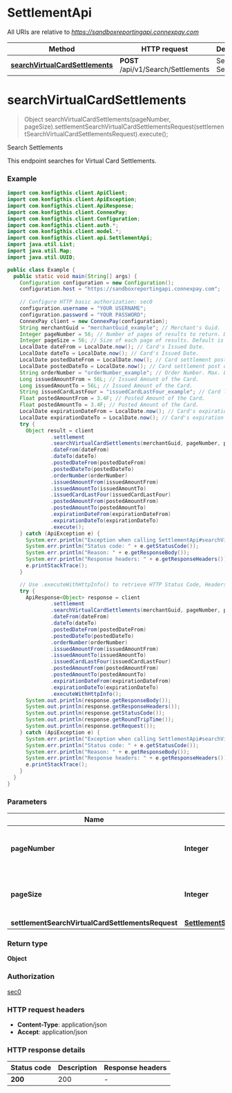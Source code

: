 # SettlementApi

All URIs are relative to *https://sandboxreportingapi.connexpay.com*

| Method | HTTP request | Description |
|------------- | ------------- | -------------|
| [**searchVirtualCardSettlements**](SettlementApi.md#searchVirtualCardSettlements) | **POST** /api/v1/Search/Settlements | Search Settlements |


<a name="searchVirtualCardSettlements"></a>
# **searchVirtualCardSettlements**
> Object searchVirtualCardSettlements(pageNumber, pageSize).settlementSearchVirtualCardSettlementsRequest(settlementSearchVirtualCardSettlementsRequest).execute();

Search Settlements

This endpoint searches for Virtual Card Settlements.

### Example
```java
import com.konfigthis.client.ApiClient;
import com.konfigthis.client.ApiException;
import com.konfigthis.client.ApiResponse;
import com.konfigthis.client.ConnexPay;
import com.konfigthis.client.Configuration;
import com.konfigthis.client.auth.*;
import com.konfigthis.client.model.*;
import com.konfigthis.client.api.SettlementApi;
import java.util.List;
import java.util.Map;
import java.util.UUID;

public class Example {
  public static void main(String[] args) {
    Configuration configuration = new Configuration();
    configuration.host = "https://sandboxreportingapi.connexpay.com";
    
    // Configure HTTP basic authorization: sec0
    configuration.username = "YOUR USERNAME";
    configuration.password = "YOUR PASSWORD";
    ConnexPay client = new ConnexPay(configuration);
    String merchantGuid = "merchantGuid_example"; // Merchant's Guid.
    Integer pageNumber = 56; // Number of pages of results to return. Default is 1.
    Integer pageSize = 56; // Size of each page of results. Default is 1000.
    LocalDate dateFrom = LocalDate.now(); // Card's Issued Date.
    LocalDate dateTo = LocalDate.now(); // Card's Issued Date.
    LocalDate postedDateFrom = LocalDate.now(); // Card settlement post date.
    LocalDate postedDateTo = LocalDate.now(); // Card settlement post date.
    String orderNumber = "orderNumber_example"; // Order Number. Max. Length = 50.
    Long issuedAmountFrom = 56L; // Issued Amount of the Card.
    Long issuedAmountTo = 56L; // Issued Amount of the Card.
    String issuedCardLastFour = "issuedCardLastFour_example"; // Card last four number.
    Float postedAmountFrom = 3.4F; // Posted Amount of the Card.
    Float postedAmountTo = 3.4F; // Posted Amount of the Card.
    LocalDate expirationDateFrom = LocalDate.now(); // Card's expiration date.
    LocalDate expirationDateTo = LocalDate.now(); // Card's expiration date.
    try {
      Object result = client
              .settlement
              .searchVirtualCardSettlements(merchantGuid, pageNumber, pageSize)
              .dateFrom(dateFrom)
              .dateTo(dateTo)
              .postedDateFrom(postedDateFrom)
              .postedDateTo(postedDateTo)
              .orderNumber(orderNumber)
              .issuedAmountFrom(issuedAmountFrom)
              .issuedAmountTo(issuedAmountTo)
              .issuedCardLastFour(issuedCardLastFour)
              .postedAmountFrom(postedAmountFrom)
              .postedAmountTo(postedAmountTo)
              .expirationDateFrom(expirationDateFrom)
              .expirationDateTo(expirationDateTo)
              .execute();
    } catch (ApiException e) {
      System.err.println("Exception when calling SettlementApi#searchVirtualCardSettlements");
      System.err.println("Status code: " + e.getStatusCode());
      System.err.println("Reason: " + e.getResponseBody());
      System.err.println("Response headers: " + e.getResponseHeaders());
      e.printStackTrace();
    }

    // Use .executeWithHttpInfo() to retrieve HTTP Status Code, Headers and Request
    try {
      ApiResponse<Object> response = client
              .settlement
              .searchVirtualCardSettlements(merchantGuid, pageNumber, pageSize)
              .dateFrom(dateFrom)
              .dateTo(dateTo)
              .postedDateFrom(postedDateFrom)
              .postedDateTo(postedDateTo)
              .orderNumber(orderNumber)
              .issuedAmountFrom(issuedAmountFrom)
              .issuedAmountTo(issuedAmountTo)
              .issuedCardLastFour(issuedCardLastFour)
              .postedAmountFrom(postedAmountFrom)
              .postedAmountTo(postedAmountTo)
              .expirationDateFrom(expirationDateFrom)
              .expirationDateTo(expirationDateTo)
              .executeWithHttpInfo();
      System.out.println(response.getResponseBody());
      System.out.println(response.getResponseHeaders());
      System.out.println(response.getStatusCode());
      System.out.println(response.getRoundTripTime());
      System.out.println(response.getRequest());
    } catch (ApiException e) {
      System.err.println("Exception when calling SettlementApi#searchVirtualCardSettlements");
      System.err.println("Status code: " + e.getStatusCode());
      System.err.println("Reason: " + e.getResponseBody());
      System.err.println("Response headers: " + e.getResponseHeaders());
      e.printStackTrace();
    }
  }
}

```

### Parameters

| Name | Type | Description  | Notes |
|------------- | ------------- | ------------- | -------------|
| **pageNumber** | **Integer**| Number of pages of results to return. Default is 1. | |
| **pageSize** | **Integer**| Size of each page of results. Default is 1000. | |
| **settlementSearchVirtualCardSettlementsRequest** | [**SettlementSearchVirtualCardSettlementsRequest**](SettlementSearchVirtualCardSettlementsRequest.md)|  | [optional] |

### Return type

**Object**

### Authorization

[sec0](../README.md#sec0)

### HTTP request headers

 - **Content-Type**: application/json
 - **Accept**: application/json

### HTTP response details
| Status code | Description | Response headers |
|-------------|-------------|------------------|
| **200** | 200 |  -  |

